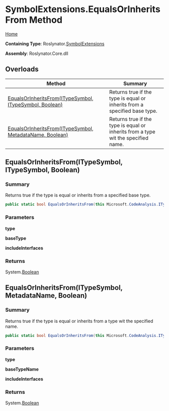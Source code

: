 # SymbolExtensions\.EqualsOrInheritsFrom Method

[Home](../../../README.md)

**Containing Type**: Roslynator\.[SymbolExtensions](../README.md)

**Assembly**: Roslynator\.Core\.dll

## Overloads

| Method | Summary |
| ------ | ------- |
| [EqualsOrInheritsFrom(ITypeSymbol, ITypeSymbol, Boolean)](#Roslynator_SymbolExtensions_EqualsOrInheritsFrom_Microsoft_CodeAnalysis_ITypeSymbol_Microsoft_CodeAnalysis_ITypeSymbol_System_Boolean_) | Returns true if the type is equal or inherits from a specified base type\. |
| [EqualsOrInheritsFrom(ITypeSymbol, MetadataName, Boolean)](#Roslynator_SymbolExtensions_EqualsOrInheritsFrom_Microsoft_CodeAnalysis_ITypeSymbol_Roslynator_MetadataName__System_Boolean_) | Returns true if the type is equal or inherits from a type wit the specified name\. |

## EqualsOrInheritsFrom\(ITypeSymbol, ITypeSymbol, Boolean\) <a name="Roslynator_SymbolExtensions_EqualsOrInheritsFrom_Microsoft_CodeAnalysis_ITypeSymbol_Microsoft_CodeAnalysis_ITypeSymbol_System_Boolean_"></a>

### Summary

Returns true if the type is equal or inherits from a specified base type\.

```csharp
public static bool EqualsOrInheritsFrom(this Microsoft.CodeAnalysis.ITypeSymbol type, Microsoft.CodeAnalysis.ITypeSymbol baseType, bool includeInterfaces = false)
```

### Parameters

**type**

**baseType**

**includeInterfaces**

### Returns

System\.[Boolean](https://docs.microsoft.com/en-us/dotnet/api/system.boolean)

## EqualsOrInheritsFrom\(ITypeSymbol, MetadataName, Boolean\) <a name="Roslynator_SymbolExtensions_EqualsOrInheritsFrom_Microsoft_CodeAnalysis_ITypeSymbol_Roslynator_MetadataName__System_Boolean_"></a>

### Summary

Returns true if the type is equal or inherits from a type wit the specified name\.

```csharp
public static bool EqualsOrInheritsFrom(this Microsoft.CodeAnalysis.ITypeSymbol type, in Roslynator.MetadataName baseTypeName, bool includeInterfaces = false)
```

### Parameters

**type**

**baseTypeName**

**includeInterfaces**

### Returns

System\.[Boolean](https://docs.microsoft.com/en-us/dotnet/api/system.boolean)

